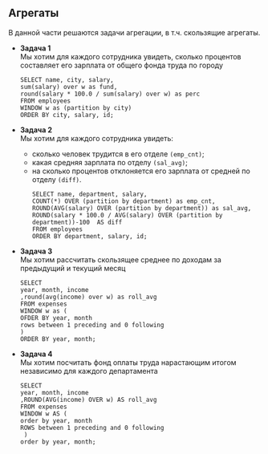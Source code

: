 ## Агрегаты
В данной части решаются задачи агрегации, в т.ч. скользящие агрегаты.
- **Задача 1**
<br>Мы хотим для каждого сотрудника увидеть, сколько процентов составляет его 
зарплата от общего фонда труда по городу
    ```
    SELECT name, city, salary,
    sum(salary) over w as fund,
    round(salary * 100.0 / sum(salary) over w) as perc 
    FROM employees
    WINDOW w as (partition by city) 
    ORDER BY city, salary, id; 
    ```

- **Задача 2**
<br>Мы хотим для каждого сотрудника увидеть:
  - сколько человек трудится в его отделе ```(emp_cnt)```;
  - какая средняя зарплата по отделу ``(sal_avg)``;
  - на сколько процентов отклоняется его зарплата от средней по отделу ``(diff)``.
     ```
    SELECT name, department, salary, 
    COUNT(*) OVER (partition by department) as emp_cnt,
    ROUND(AVG(salary) OVER (partition by department)) as sal_avg,
    ROUND(salary * 100.0 / AVG(salary) OVER (partition by department))-100  AS diff  
    FROM employees 
    ORDER BY department, salary, id;
     ```
- **Задача 3**
  <br>Мы хотим рассчитать скользящее среднее по доходам за предыдущий и текущий месяц    
  ```
  SELECT
  year, month, income
  ,round(avg(income) over w) as roll_avg
  FROM expenses
  WINDOW w as (
  OFDER BY year, month
  rows between 1 preceding and 0 following
  )
  ORDER BY year, month;
  ```    
- **Задача 4**
<br> Мы хотим посчитать фонд оплаты труда нарастающим итогом независимо для каждого департамента
   ```
   SELECT
   year, month, income
   ,ROUND(AVG(income) OVER w) AS roll_avg
   FROM expenses
   WINDOW w AS (
   order by year, month
   ROWS between 1 preceding and 0 following
    )
   order by year, month;
    ```

    
    
